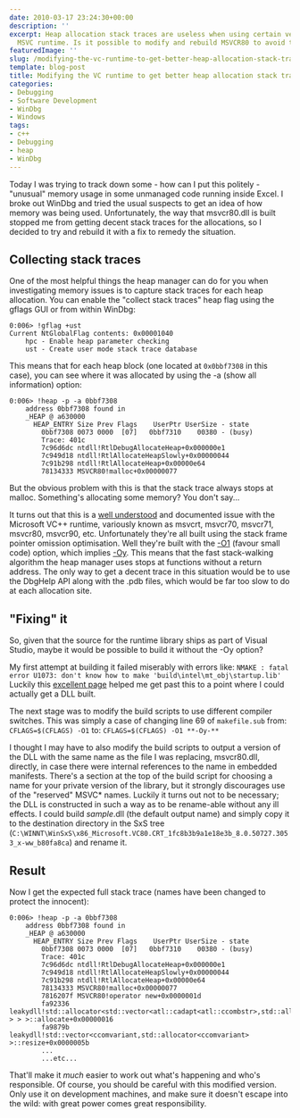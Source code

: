 ```yaml
---
date: 2010-03-17 23:24:30+00:00
description: ''
excerpt: Heap allocation stack traces are useless when using certain versions of the
  MSVC runtime. Is it possible to modify and rebuild MSVCR80 to avoid this?
featuredImage: ''
slug: /modifying-the-vc-runtime-to-get-better-heap-allocation-stack-traces
template: blog-post
title: Modifying the VC runtime to get better heap allocation stack traces
categories:
- Debugging
- Software Development
- WinDbg
- Windows
tags:
- c++
- Debugging
- heap
- WinDbg
---
```


Today I was trying to track down some - how can I put this politely - "unusual" memory usage in some unmanaged code running inside Excel. I broke out WinDbg and tried the usual suspects to get an idea of how memory was being used. Unfortunately, the way that msvcr80.dll is built stopped me from getting decent stack traces for the allocations, so I decided to try and rebuild it with a fix to remedy the situation.
<!-- more -->


## Collecting stack traces


One of the most helpful things the heap manager can do for you when investigating memory issues is to capture stack traces for each heap allocation. You can enable the "collect stack traces" heap flag using the gflags GUI or from within WinDbg:

    
    
    0:006> !gflag +ust
    Current NtGlobalFlag contents: 0x00001040
        hpc - Enable heap parameter checking
        ust - Create user mode stack trace database
    


This means that for each heap block (one located at `0x0bbf7308` in this case), you can see where it was allocated by using the -a (show all information) option:

    
    
    0:006> !heap -p -a 0bbf7308 
        address 0bbf7308 found in
        _HEAP @ a630000
          HEAP_ENTRY Size Prev Flags    UserPtr UserSize - state
            0bbf7308 0073 0000  [07]   0bbf7310    00380 - (busy)
            Trace: 401c
            7c96d6dc ntdll!RtlDebugAllocateHeap+0x000000e1
            7c949d18 ntdll!RtlAllocateHeapSlowly+0x00000044
            7c91b298 ntdll!RtlAllocateHeap+0x00000e64
            78134333 MSVCR80!malloc+0x00000077
    


But the obvious problem with this is that the stack trace always stops at malloc. Something's allocating some memory? You don't say... 

It turns out that this is a [well understood](http://http://www.nynaeve.net/?p=209) and documented issue with the Microsoft VC++ runtime, variously known as msvcrt, msvcr70, msvcr71, msvcr80, msvcr90, etc. Unfortunately they're all built using the stack frame pointer omission optimisation. Well they're built with the [-O1](http://msdn.microsoft.com/en-us/library/8f8h5cxt.aspx) (favour small code) option, which implies [-Oy](http://msdn.microsoft.com/en-us/library/2kxx5t2c.aspx). This means that the fast stack-walking algorithm the heap manager uses stops at functions without a return address. The only way to get a decent trace in this situation would be to use the DbgHelp API along with the .pdb files, which would be far too slow to do at each allocation site.


## "Fixing" it


So, given that the source for the runtime library ships as part of Visual Studio, maybe it would be possible to build it without the -Oy option?

My first attempt at building it failed miserably with errors like:
`
NMAKE : fatal error U1073: don't know how to make 'build\intel\mt_obj\startup.lib'
`
Luckily this [excellent page](http://blogs.msdn.com/michkap/articles/478235.aspx) helped me get past this to a point where I could actually get a DLL built.

The next stage was to modify the build scripts to use different compiler switches. This was simply a case of changing line 69 of `makefile.sub` from:
`CFLAGS=$(CFLAGS) -O1`
to:
`CFLAGS=$(CFLAGS) -O1 **-Oy-**`

I thought I may have to also modify the build scripts to output a version of the DLL with the same name as the file I was replacing, msvcr80.dll, directly, in case there were internal references to the name in embedded manifests. There's a section at the top of the build script for choosing a name for your private version of the library, but it strongly discourages use of the "reserved" MSVC* names. Luckily it turns out not to be necessary; the DLL is constructed in such a way as to be rename-able without any ill effects. I could build _sample_.dll (the default output name) and simply copy it to the destination directory in the SxS tree (`C:\WINNT\WinSxS\x86_Microsoft.VC80.CRT_1fc8b3b9a1e18e3b_8.0.50727.3053_x-ww_b80fa8ca`) and rename it.



## Result


Now I get the expected full stack trace (names have been changed to protect the innocent):

    
    
    0:006> !heap -p -a 0bbf7308 
        address 0bbf7308 found in
        _HEAP @ a630000
          HEAP_ENTRY Size Prev Flags    UserPtr UserSize - state
            0bbf7308 0073 0000  [07]   0bbf7310    00380 - (busy)
            Trace: 401c
            7c96d6dc ntdll!RtlDebugAllocateHeap+0x000000e1
            7c949d18 ntdll!RtlAllocateHeapSlowly+0x00000044
            7c91b298 ntdll!RtlAllocateHeap+0x00000e64
            78134333 MSVCR80!malloc+0x00000077
            7816207f MSVCR80!operator new+0x0000001d
            fa92336 leakydll!std::allocator<std::vector<atl::cadapt<atl::ccombstr>,std::allocator<atl::cadapt<atl::ccombstr> > > >::allocate+0x00000016
            fa9879b leakydll!std::vector<ccomvariant,std::allocator<ccomvariant> >::resize+0x0000005b
            ...
            ...etc...
    


That'll make it _much_ easier to work out what's happening and who's responsible. Of course, you should be careful with this modified version. Only use it on development machines, and make sure it doesn't escape into the wild: with great power comes great responsibility.
